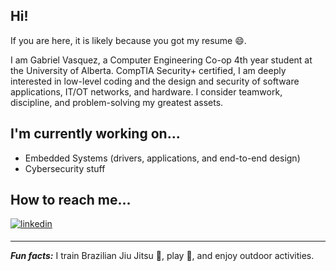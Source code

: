 ## Hi!
If you are here, it is likely because you got my resume 😄.

I am Gabriel Vasquez, a Computer Engineering Co-op 4th year student at the University of Alberta. CompTIA Security+ certified, I am deeply interested in low-level coding and the design and security of software applications, IT/OT networks, and hardware. I consider teamwork, discipline, and problem-solving my greatest assets.

## I'm currently working on...
- Embedded Systems (drivers, applications, and end-to-end design)
- Cybersecurity stuff

## How to reach me...

<a href="https://linkedin.com/in/gabrielvasquezdc" target="_blank">
<img src=https://img.shields.io/badge/linkedin-%231E77B5.svg?&style=for-the-badge&logo=linkedin&logoColor=white alt=linkedin style="margin-bottom: 5px;" />
</a>

---
***Fun facts:*** I train Brazilian Jiu Jitsu :martial_arts_uniform:, play :violin:, and enjoy outdoor activities.

<!--
**gabofv/gabofv** is a ✨ _special_ ✨ repository because its `README.md` (this file) appears on your GitHub profile.

Here are some ideas to get you started:

- 🔭 I’m currently working on ...
- 🌱 I’m currently learning ...
- 👯 I’m looking to collaborate on ...
- 🤔 I’m looking for help with ...
- 💬 Ask me about ...
- 📫 How to reach me: ...
- 😄 Pronouns: ...
- ⚡ Fun fact: ...
-->
